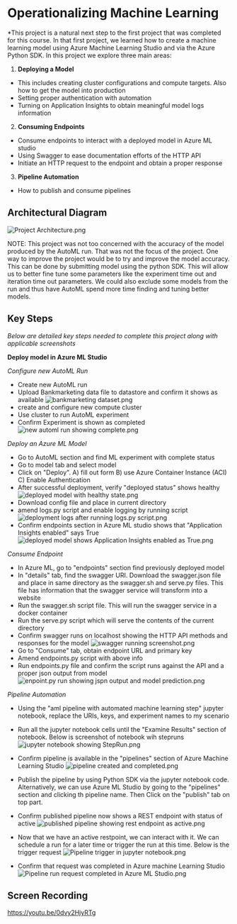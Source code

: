 
# Operationalizing Machine Learning

*This project is a natural next step to the first project that was completed for this course.  In that first project, we learned
how to create a machine learning model using Azure Machine Learning Studio and via the Azure Python SDK. 
In this project we explore three main areas:
1) **Deploying a Model**
 - This includes creating cluster configurations and compute targets. Also how to get the model into production
 - Setting proper authentication with automation
 - Turning on Application Insights to obtain meaningful model logs information
2) **Consuming Endpoints**
 - Consume endpoints to interact with a deployed model in Azure ML studio
 - Using Swagger to ease documentation efforts of the HTTP API
 - Initiate an HTTP request to the endpoint and obtain a proper response
3) **Pipeline Automation**
 - How to publish and consume pipelines


## Architectural Diagram

![Project Architecture.png](..%2Fproject2screenshots%2FProject%20Architecture.png)

NOTE: This project was not too concerned with the accuracy of the model produced by the AutoML run. That was not the
focus of the project.  One way to improve the project would be to try and improve the model accuracy. This can be
done by submitting model using the python SDK. This will allow us to better fine tune some parameters like the 
experiment time out and iteration time out parameters. We could also exclude some models from the run and thus
have AutoML spend more time finding and tuning better models.

## Key Steps
*Below are detailed key steps needed to complete this project along with applicable screenshots*

**Deploy model in Azure ML Studio**

*Configure new AutoML Run*
 - Create new AutoML run
 - Upload Bankmarketing data file to datastore and confirm it shows as available
![bankmarketing dataset.png](..%2Fproject2screenshots%2FDeploy%20Model%2Fbankmarketing%20dataset.png)
 - create and configure new compute cluster
 - Use cluster to run AutoML experiment
 - Confirm Experiment is shown as completed
![new automl run showing complete.png](..%2Fproject2screenshots%2FDeploy%20Model%2Fnew%20automl%20run%20showing%20complete.png)

*Deploy an Azure ML Model*
- Go to AutoML section and find ML experiment with complete status
- Go to model tab and select model
- Click on "Deploy". A) fill out form B) use Azure Container Instance (ACI) C) Enable Authentication
- After successful deployment, verify "deployed status" shows healthy
![deployed model with healthy state.png](..%2Fproject2screenshots%2FDeploy%20Model%2Fdeployed%20model%20with%20healthy%20state.png)
- Download config file and place in current directory
- amend logs.py script and enable logging by running script
![deployment logs after running logs.py script.png](..%2Fproject2screenshots%2FDeploy%20Model%2Fdeployment%20logs%20after%20running%20logs.py%20script.png)
- Confirm endpoints section in Azure ML studio shows that "Application Insights enabled" says True
![deployed model shows Application Insights enabled as True.png](..%2Fproject2screenshots%2FDeploy%20Model%2Fdeployed%20model%20shows%20Application%20Insights%20enabled%20as%20True.png)

*Consume Endpoint*
- In Azure ML, go to "endpoints" section find previously deployed model
- In "details" tab, find the swagger URI.  Download the swagger.json file and place in same directory as the swagger.sh
and serve.py files. This file has information that the swagger service will transform into a website
- Run the swagger.sh script file.  This will run the swagger service in a docker container
- Run the serve.py script which will serve the contents of the current directory
- Confirm swagger runs on localhost showing the HTTP API methods and responses for the model
![swagger running screenshot.png](..%2Fproject2screenshots%2FDeploy%20Model%2Fswagger%20running%20screenshot.png)
- Go to "Consume" tab, obtain endpoint URL and primary key
- Amend endpoints.py script with above info
- Run endpoints.py file and confirm the script runs against the API and a proper json output from model
![enpoint.py run showing jspn output and model prediction.png](..%2Fproject2screenshots%2FDeploy%20Model%2Fenpoint.py%20run%20showing%20jspn%20output%20and%20model%20prediction.png)

*Pipeline Automation*
- Using the "aml pipeline with automated machine learning step" jupyter notebook, replace the URIs, keys, and experiment
names to my scenario
- Run all the jupyter notebook cells until the "Examine Results" section of notebook. Below is screenshot of notebook
wih stepruns
![jupyter notebook showing StepRun.png](..%2Fproject2screenshots%2FPublish%20an%20ML%20Pipeline%2Fjupyter%20notebook%20showing%20StepRun.png) 
- Confirm pipeline is available in the "pipelines" section of Azure Machine Learning Studio
![pipeline created and completed.png](..%2Fproject2screenshots%2FPublish%20an%20ML%20Pipeline%2Fpipeline%20created%20and%20completed.png)
- Publish the pipeline by using Python SDK via the jupyter notebook code. Alternatively, we can use Azure ML Studio 
by going to the "pipelines" section and clicking th pipeline name. Then Click on the "publish" tab on top part.
- Confirm published pipeline now shows a REST endpoint with status of active
![published pipeline showing rest endpoint as active.png](..%2Fproject2screenshots%2FPublish%20an%20ML%20Pipeline%2Fpublished%20pipeline%20showing%20rest%20endpoint%20as%20active.png)

- Now that we have an active restpoint, we can interact with it.  We can schedule a run for a later time or trigger the
run at this time. Below is the trigger request 
![Pipeline trigger in  jupyter notebook.png](..%2Fproject2screenshots%2FPublish%20an%20ML%20Pipeline%2FPipeline%20trigger%20in%20%20jupyter%20notebook.png)

- Confirm that request was completed in Azure machine Learning Studio
![Pipeline run request completed in Azure ML Studio.png](..%2Fproject2screenshots%2FPublish%20an%20ML%20Pipeline%2FPipeline%20run%20request%20completed%20in%20Azure%20ML%20Studio.png)


## Screen Recording
https://youtu.be/0dvy2HjyRTg

